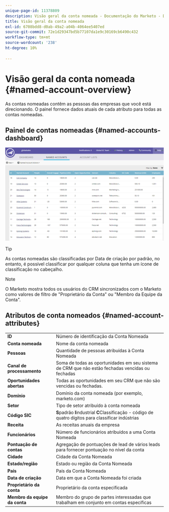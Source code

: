 ```yaml
---
unique-page-id: 11378809
description: Visão geral da conta nomeada - Documentação do Marketo - Documentação do produto
title: Visão geral da conta nomeada
exl-id: 6708bdd8-d0ab-49a2-a04b-4064ee5407ed
source-git-commit: 72e1d29347bd5b77107da1e9c30169cb6490c432
workflow-type: tm+mt
source-wordcount: '238'
ht-degree: 10%

---
```


# Visão geral da conta nomeada {#named-account-overview}

As contas nomeadas contêm as pessoas das empresas que você está direcionando. O painel fornece dados atuais de cada atributo para todas as contas nomeadas.

## Painel de contas nomeadas {#named-accounts-dashboard}

![](assets/one.png)

>[!TIP]
>
>As contas nomeadas são classificadas por Data de criação por padrão, no entanto, é possível classificar por qualquer coluna que tenha um ícone de classificação no cabeçalho.

>[!NOTE]
>
>O Marketo mostra todos os usuários do CRM sincronizados com o Marketo como valores de filtro de &quot;Proprietário da Conta&quot; ou &quot;Membro da Equipe da Conta&quot;.

## Atributos de conta nomeados {#named-account-attributes}

<table> 
 <tbody> 
  <tr> 
   <td><strong>ID</strong></td> 
   <td>Número de identificação da Conta Nomeada</td> 
  </tr> 
  <tr> 
   <td><strong>Conta nomeada</strong></td> 
   <td>Nome da conta nomeada</td> 
  </tr> 
  <tr> 
   <td><strong>Pessoas</strong></td> 
   <td>Quantidade de pessoas atribuídas à Conta Nomeada</td> 
  </tr> 
  <tr> 
   <td><strong>Canal de processamento</strong></td> 
   <td>Soma de todas as oportunidades em seu sistema de CRM que não estão fechadas vencidas ou fechadas</td> 
  </tr> 
  <tr> 
   <td><strong>Oportunidades abertas</strong></td> 
   <td>Todas as oportunidades em seu CRM que não são vencidas ou fechadas.</td> 
  </tr> 
  <tr> 
   <td><strong>Domínio</strong></td> 
   <td>Domínio da conta nomeada (por exemplo, marketo.com)</td> 
  </tr> 
  <tr> 
   <td><strong>Setor</strong></td> 
   <td>Tipo de setor atribuído à conta nomeada</td> 
  </tr> 
  <tr> 
   <td><strong>Código SIC</strong></td> 
   <td><span><strong>S</strong>padrão <strong>I</strong>industrial <strong>C</strong>Classificação - código de quatro dígitos para classificar indústrias<br></span></td> 
  </tr> 
  <tr> 
   <td><strong>Receita</strong></td> 
   <td>As receitas anuais da empresa</td> 
  </tr> 
  <tr> 
   <td><strong>Funcionários</strong></td> 
   <td>Número de funcionários atribuídos a uma Conta Nomeada</td> 
  </tr> 
  <tr> 
   <td colspan="1"><strong>Pontuação de contas</strong></td> 
   <td colspan="1">Agregação de pontuações de lead de vários leads para fornecer pontuação no nível da conta</td> 
  </tr> 
  <tr> 
   <td colspan="1"><strong>Cidade</strong></td> 
   <td colspan="1">Cidade da Conta Nomeada</td> 
  </tr> 
  <tr> 
   <td colspan="1"><strong>Estado/região</strong></td> 
   <td colspan="1">Estado ou região da Conta Nomeada</td> 
  </tr> 
  <tr> 
   <td colspan="1"><strong>País</strong></td> 
   <td colspan="1">País da Conta Nomeada</td> 
  </tr> 
  <tr> 
   <td colspan="1"><strong>Data de criação</strong></td> 
   <td colspan="1">Data em que a Conta Nomeada foi criada</td> 
  </tr> 
  <tr> 
   <td colspan="1"><strong>Proprietário da conta</strong></td> 
   <td colspan="1">Proprietário da conta especificada</td> 
  </tr> 
  <tr> 
   <td colspan="1"><strong>Membro da equipe da conta</strong></td> 
   <td colspan="1">Membro do grupo de partes interessadas que trabalham em conjunto em contas específicas</td> 
  </tr> 
 </tbody> 
</table>
